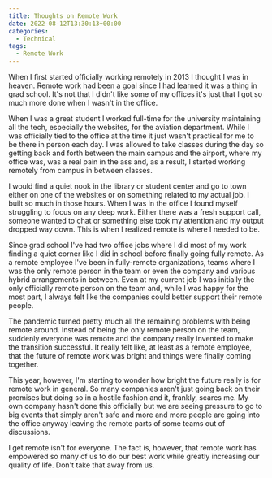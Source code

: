 ```yaml
---
title: Thoughts on Remote Work
date: 2022-08-12T13:30:13+00:00
categories:
  - Technical
tags:
  - Remote Work
---
```


When I first started officially working remotely in 2013 I thought I was in heaven. Remote work had been a goal since I had learned it was a thing in grad school. It's not that I didn't like some of my offices it's just that I got so much more done when I wasn't in the office.

When I was a great student I worked full-time for the university maintaining all the tech, especially the websites, for the aviation department. While I was officially tied to the office at the time it just wasn't practical for me to be there in person each day. I was allowed to take classes during the day so getting back and forth between the main campus and the airport, where my office was, was a real pain in the ass and, as a result, I started working remotely from campus in between classes.

I would find a quiet nook in the library or student center and go to town either on one of the websites or on something related to my actual job. I built so much in those hours. When I was in the office I found myself struggling to focus on any deep work. Either there was a fresh support call, someone wanted to chat or something else took my attention and my output dropped way down. This is when I realized remote is where I needed to be.

Since grad school I've had two office jobs where I did most of my work finding a quiet corner like I did in school before finally going fully remote. As a remote employee I've been in fully-remote organizations, teams where I was the only remote person in the team or even the company and various hybrid arrangements in between. Even at my current job I was initially the only officially remote person on the team and, while I was happy for the most part, I always felt like the companies could better support their remote people.

The pandemic turned pretty much all the remaining problems with being remote around. Instead of being the only remote person on the team, suddenly everyone was remote and the company really invented to make the transition successful. It really felt like, at least as a remote employee, that the future of remote work was bright and things were finally coming together.

This year, however, I'm starting to wonder how bright the future really is for remote work in general. So many companies aren't just going back on their promises but doing so in a hostile fashion and it, frankly, scares me. My own company hasn't done this officially but we are seeing pressure to go to big events that simply aren't safe and more and more people are going into the office anyway leaving the remote parts of some teams out of discussions.

I get remote isn't for everyone. The fact is, however, that remote work has empowered so many of us to do our best work while greatly increasing our quality of life. Don't take that away from us.